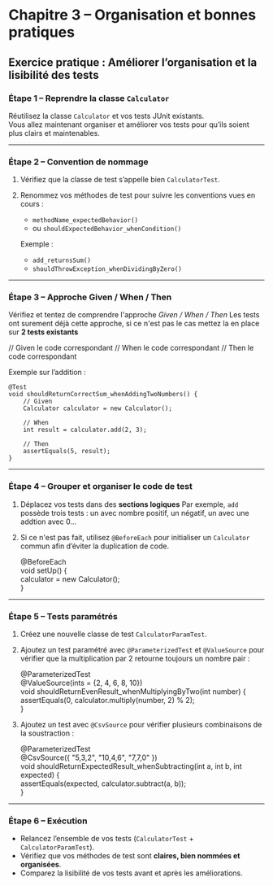 # Chapitre 3 – Organisation et bonnes pratiques  
## Exercice pratique : Améliorer l’organisation et la lisibilité des tests

### Étape 1 – Reprendre la classe `Calculator`

Réutilisez la classe `Calculator` et vos tests JUnit existants.  
Vous allez maintenant organiser et améliorer vos tests pour qu’ils soient plus clairs et maintenables.  

---

### Étape 2 – Convention de nommage

1. Vérifiez que la classe de test s’appelle bien `CalculatorTest`.  
2. Renommez vos méthodes de test pour suivre les conventions vues en cours :  
   - `methodName_expectedBehavior()`  
   - ou `shouldExpectedBehavior_whenCondition()`  
   
   Exemple :  
   - `add_returnsSum()`  
   - `shouldThrowException_whenDividingByZero()`  

---

### Étape 3 – Approche Given / When / Then

Vérifiez et tentez de comprendre l'approche *Given / When / Then*
Les tests ont surement déjà cette approche, si ce n'est pas le cas mettez la en place sur **2 tests existants**

// Given
le code correspondant
// When
le code correspondant
// Then 
le code correspondant

Exemple sur l’addition :  

    @Test
    void shouldReturnCorrectSum_whenAddingTwoNumbers() {
        // Given
        Calculator calculator = new Calculator();

        // When
        int result = calculator.add(2, 3);

        // Then
        assertEquals(5, result);
    }

---

### Étape 4 – Grouper et organiser le code de test

1. Déplacez vos tests dans des **sections logiques**
Par exemple, `add` possède trois tests : un avec nombre positif, un négatif, un avec une addtion avec 0...

2. Si ce n'est pas fait, utilisez `@BeforeEach` pour initialiser un `Calculator` commun afin d’éviter la duplication de code.  

    @BeforeEach  
    void setUp() {  
        calculator = new Calculator();  
    }  

---

### Étape 5 – Tests paramétrés

1. Créez une nouvelle classe de test `CalculatorParamTest`.  
2. Ajoutez un test paramétré avec `@ParameterizedTest` et `@ValueSource` pour vérifier que la multiplication par 2 retourne toujours un nombre pair :  

    @ParameterizedTest  
    @ValueSource(ints = {2, 4, 6, 8, 10})  
    void shouldReturnEvenResult_whenMultiplyingByTwo(int number) {  
        assertEquals(0, calculator.multiply(number, 2) % 2);  
    }  

3. Ajoutez un test avec `@CsvSource` pour vérifier plusieurs combinaisons de la soustraction :  

    @ParameterizedTest  
    @CsvSource({ "5,3,2", "10,4,6", "7,7,0" })  
    void shouldReturnExpectedResult_whenSubtracting(int a, int b, int expected) {  
        assertEquals(expected, calculator.subtract(a, b));  
    }  

---

### Étape 6 – Exécution

- Relancez l’ensemble de vos tests (`CalculatorTest` + `CalculatorParamTest`).  
- Vérifiez que vos méthodes de test sont **claires, bien nommées et organisées**.  
- Comparez la lisibilité de vos tests avant et après les améliorations.  
